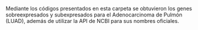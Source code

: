 Mediante los códigos presentados en esta carpeta se obtuvieron los genes sobreexpresados y subexpresados para el Adenocarcinoma de Pulmón (LUAD), además de utilizar la API de NCBI para sus nombres oficiales.
